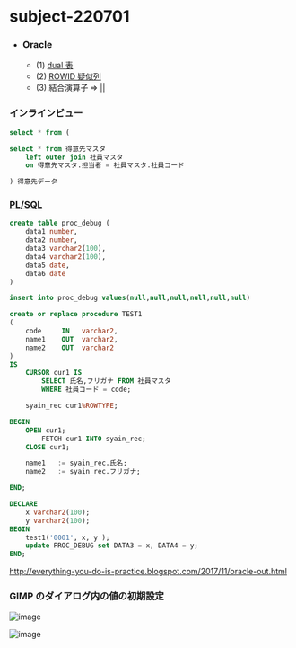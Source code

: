 # subject-220701

- ### Oracle 
  - (1) [dual 表](https://ja.wikipedia.org/wiki/DUAL%E8%A1%A8#:~:text=DUAL%E8%A1%A8%EF%BC%88DUAL%E3%81%B2%E3%82%87%E3%81%86%EF%BC%89%E3%81%AF,%E8%A1%8C%E3%81%86%E5%A0%B4%E5%90%88%E3%81%AB%E4%BD%BF%E3%82%8F%E3%82%8C%E3%82%8B%E3%80%82)
  - (2) [ROWID 疑似列](https://docs.oracle.com/cd/E16338_01/server.112/b56299/pseudocolumns008.htm)
  - (3) 結合演算子 => ||

### インラインビュー
```sql
select * from ( 

select * from 得意先マスタ 
	left outer join 社員マスタ
	on 得意先マスタ.担当者 = 社員マスタ.社員コード

) 得意先データ
```

### [PL/SQL](https://products.sint.co.jp/siob/blog/plsql#:~:text=%E3%81%BE%E3%81%A8%E3%82%81-,PL%2FSQL%E3%81%A8%E3%81%AF%EF%BC%9F,%E4%BB%A5%E4%B8%8B%E3%81%8C%E3%81%82%E3%81%92%E3%82%89%E3%82%8C%E3%81%BE%E3%81%99%E3%80%82)
```sql
create table proc_debug (
	data1 number,
	data2 number,
	data3 varchar2(100),
	data4 varchar2(100),
	data5 date,
	data6 date
)
```
```sql
insert into proc_debug values(null,null,null,null,null,null)
```

```sql
create or replace procedure TEST1
(
    code     IN   varchar2,
    name1    OUT  varchar2,
    name2    OUT  varchar2
)
IS
    CURSOR cur1 IS
        SELECT 氏名,フリガナ FROM 社員マスタ
        WHERE 社員コード = code;

    syain_rec cur1%ROWTYPE;

BEGIN
    OPEN cur1;
        FETCH cur1 INTO syain_rec;
    CLOSE cur1;

    name1   := syain_rec.氏名;
    name2   := syain_rec.フリガナ;

END;
```
```sql
DECLARE
    x varchar2(100);
    y varchar2(100);
BEGIN
    test1('0001', x, y );
    update PROC_DEBUG set DATA3 = x, DATA4 = y;
END;
```

http://everything-you-do-is-practice.blogspot.com/2017/11/oracle-out.html


### GIMP のダイアログ内の値の初期設定

![image](https://user-images.githubusercontent.com/1501327/176601988-03e9933a-83f9-4bd1-9b48-96d2ff613657.png)

![image](https://user-images.githubusercontent.com/1501327/176845804-cd4a764a-726c-466e-9e67-2bd47040a056.png)

